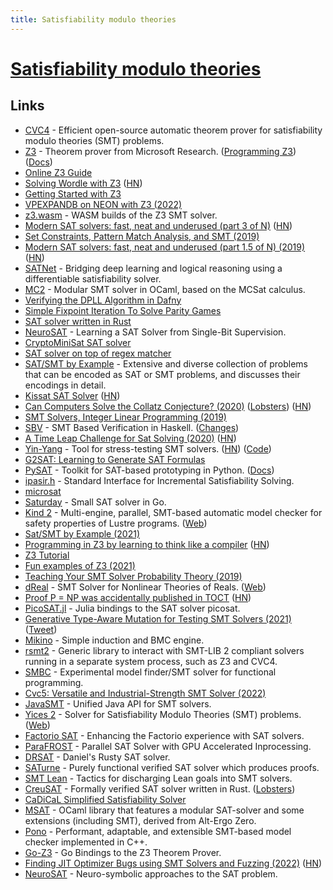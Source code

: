 ```yaml
---
title: Satisfiability modulo theories
---
```


# [Satisfiability modulo theories](https://en.wikipedia.org/wiki/Satisfiability_modulo_theories)

## Links

- [CVC4](https://github.com/CVC4/CVC4) - Efficient open-source automatic theorem prover for satisfiability modulo theories (SMT) problems.
- [Z3](https://github.com/Z3Prover/z3/) - Theorem prover from Microsoft Research. ([Programming Z3](http://theory.stanford.edu/~nikolaj/programmingz3.html)) ([Docs](https://github.com/Z3Prover/doc))
- [Online Z3 Guide](https://microsoft.github.io/z3guide/)
- [Solving Wordle with Z3](https://typon.github.io/wordle.html) ([HN](https://news.ycombinator.com/item?id=29886990))
- [Getting Started with Z3](https://rise4fun.com/Z3/tutorial/guide)
- [VPEXPANDB on NEON with Z3 (2022)](https://zeux.io/2022/09/02/vpexpandb-neon-z3/)
- [z3.wasm](https://github.com/cpitclaudel/z3.wasm) - WASM builds of the Z3 SMT solver.
- [Modern SAT solvers: fast, neat and underused (part 3 of N)](https://codingnest.com/modern-sat-solvers-fast-neat-and-underused-part-3-of-n/) ([HN](https://news.ycombinator.com/item?id=19953213))
- [Set Constraints, Pattern Match Analysis, and SMT (2019)](https://arxiv.org/abs/1905.09423)
- [Modern SAT solvers: fast, neat and underused (part 1.5 of N) (2019)](https://codingnest.com/modern-sat-solvers-fast-neat-and-underused-part-1-5-of-n/) ([HN](https://news.ycombinator.com/item?id=21095766))
- [SATNet](https://github.com/locuslab/SATNet) - Bridging deep learning and logical reasoning using a differentiable satisfiability solver.
- [MC2](https://github.com/c-cube/mc2) - Modular SMT solver in OCaml, based on the MCSat calculus.
- [Verifying the DPLL Algorithm in Dafny](https://arxiv.org/pdf/1909.01743.pdf)
- [Simple Fixpoint Iteration To Solve Parity Games](https://arxiv.org/pdf/1909.07659.pdf)
- [SAT solver written in Rust](https://github.com/jix/varisat)
- [NeuroSAT](https://github.com/dselsam/neurosat) - Learning a SAT Solver from Single-Bit Supervision.
- [CryptoMiniSat SAT solver](https://github.com/msoos/cryptominisat)
- [SAT solver on top of regex matcher](https://yurichev.com/news/20200621_regex_SAT/)
- [SAT/SMT by Example](https://yurichev.com/SAT_SMT.html) - Extensive and diverse collection of problems that can be encoded as SAT or SMT problems, and discusses their encodings in detail.
- [Kissat SAT Solver](http://fmv.jku.at/kissat/) ([HN](https://news.ycombinator.com/item?id=23979388))
- [Can Computers Solve the Collatz Conjecture? (2020)](https://www.quantamagazine.org/can-computers-solve-the-collatz-conjecture-20200826/) ([Lobsters](https://lobste.rs/s/ylgnlq/computer_scientists_attempt_corner)) ([HN](https://news.ycombinator.com/item?id=24288963))
- [SMT Solvers, Integer Linear Programming (2019)](https://shapr.github.io/posts/2019-07-10-smt-solvers.html)
- [SBV](https://github.com/LeventErkok/sbv) - SMT Based Verification in Haskell. ([Changes](https://github.com/LeventErkok/sbv/blob/master/CHANGES.md))
- [A Time Leap Challenge for Sat Solving (2020)](https://arxiv.org/abs/2008.02215) ([HN](https://arxiv.org/abs/2008.02215))
- [Yin-Yang](https://testsmt.github.io/) - Tool for stress-testing SMT solvers. ([HN](https://news.ycombinator.com/item?id=25123138)) ([Code](https://github.com/testsmt/yinyang))
- [G2SAT: Learning to Generate SAT Formulas](https://github.com/JiaxuanYou/G2SAT)
- [PySAT](https://github.com/pysathq/pysat) - Toolkit for SAT-based prototyping in Python. ([Docs](https://pysathq.github.io/))
- [ipasir.h](https://github.com/biotomas/ipasir) - Standard Interface for Incremental Satisfiability Solving.
- [microsat](https://github.com/marijnheule/microsat)
- [Saturday](https://github.com/cespare/saturday) - Small SAT solver in Go.
- [Kind 2](https://github.com/kind2-mc/kind2) - Multi-engine, parallel, SMT-based automatic model checker for safety properties of Lustre programs. ([Web](https://kind2-mc.github.io/kind2/))
- [Sat/SMT by Example (2021)](https://sat-smt.codes/SAT_SMT_by_example.pdf)
- [Programming in Z3 by learning to think like a compiler](https://bellmar.medium.com/programming-in-z3-by-learning-to-think-like-a-compiler-401fd46828d5) ([HN](https://news.ycombinator.com/item?id=27025289))
- [Z3 Tutorial](https://colab.research.google.com/github/philzook58/z3_tutorial/blob/master/Z3%20Tutorial.ipynb)
- [Fun examples of Z3 (2021)](https://twitter.com/andrew_n_carr/status/1390723195607552000)
- [Teaching Your SMT Solver Probability Theory (2019)](https://barghouthi.github.io/2019/07/15/smt-probability/)
- [dReal](https://github.com/dreal/dreal4) - SMT Solver for Nonlinear Theories of Reals. ([Web](https://dreal.github.io/))
- [Proof P = NP was accidentally published in TOCT](https://twitter.com/danluu/status/1417215848633159689) ([HN](https://news.ycombinator.com/item?id=27886900))
- [PicoSAT.jl](https://github.com/sisl/PicoSAT.jl) - Julia bindings to the SAT solver picosat.
- [Generative Type-Aware Mutation for Testing SMT Solvers (2021)](https://wintered.github.io/papers/park-etal-oopsla21.pdf) ([Tweet](https://twitter.com/DominikWinterer/status/1449003168168357888))
- [Mikino](https://github.com/OCamlPro/mikino_bin) - Simple induction and BMC engine.
- [rsmt2](https://github.com/kino-mc/rsmt2) - Generic library to interact with SMT-LIB 2 compliant solvers running in a separate system process, such as Z3 and CVC4.
- [SMBC](https://github.com/c-cube/smbc) - Experimental model finder/SMT solver for functional programming.
- [Cvc5: Versatile and Industrial-Strength SMT Solver (2022)](https://homepages.dcc.ufmg.br/~hbarbosa/papers/tacas2022.pdf)
- [JavaSMT](https://github.com/sosy-lab/java-smt) - Unified Java API for SMT solvers.
- [Yices 2](https://github.com/SRI-CSL/yices2) - Solver for Satisfiability Modulo Theories (SMT) problems. ([Web](https://yices.csl.sri.com/))
- [Factorio SAT](https://github.com/R-O-C-K-E-T/Factorio-SAT) - Enhancing the Factorio experience with SAT solvers.
- [ParaFROST](https://github.com/muhos/ParaFROST) - Parallel SAT Solver with GPU Accelerated Inprocessing.
- [DRSAT](https://github.com/danielschemmel/drsat) - Daniel's Rusty SAT solver.
- [SATurne](https://github.com/jdrprod/SATurne) - Purely functional verified SAT solver which produces proofs.
- [SMT Lean](https://github.com/ufmg-smite/lean-smt) - Tactics for discharging Lean goals into SMT solvers.
- [CreuSAT](https://github.com/sarsko/CreuSAT) - Formally verified SAT solver written in Rust. ([Lobsters](https://lobste.rs/s/glcgko/creusat_formally_verified_sat_solver))
- [CaDiCaL Simplified Satisfiability Solver](https://github.com/arminbiere/cadical)
- [MSAT](https://github.com/Gbury/mSAT) - OCaml library that features a modular SAT-solver and some extensions (including SMT), derived from Alt-Ergo Zero.
- [Pono](https://github.com/upscale-project/pono) - Performant, adaptable, and extensible SMT-based model checker implemented in C++.
- [Go-Z3](https://github.com/mitchellh/go-z3) - Go Bindings to the Z3 Theorem Prover.
- [Finding JIT Optimizer Bugs using SMT Solvers and Fuzzing (2022)](https://www.pypy.org/posts/2022/12/jit-bug-finding-smt-fuzzing.html) ([HN](https://news.ycombinator.com/item?id=34005791))
- [NeuroSAT](https://github.com/dmeoli/NeuroSAT) - Neuro-symbolic approaches to the SAT problem.
